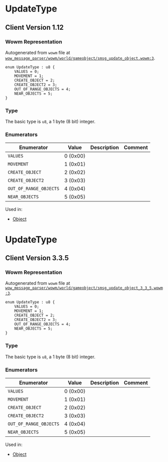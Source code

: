 # UpdateType

## Client Version 1.12

### Wowm Representation

Autogenerated from `wowm` file at [`wow_message_parser/wowm/world/gameobject/smsg_update_object.wowm:3`](https://github.com/gtker/wow_messages/tree/main/wow_message_parser/wowm/world/gameobject/smsg_update_object.wowm#L3).

```rust,ignore
enum UpdateType : u8 {
    VALUES = 0;
    MOVEMENT = 1;
    CREATE_OBJECT = 2;
    CREATE_OBJECT2 = 3;
    OUT_OF_RANGE_OBJECTS = 4;
    NEAR_OBJECTS = 5;
}
```
### Type
The basic type is `u8`, a 1 byte (8 bit) integer.
### Enumerators
| Enumerator | Value  | Description | Comment |
| --------- | -------- | ----------- | ------- |
| `VALUES` | 0 (0x00) |  |  |
| `MOVEMENT` | 1 (0x01) |  |  |
| `CREATE_OBJECT` | 2 (0x02) |  |  |
| `CREATE_OBJECT2` | 3 (0x03) |  |  |
| `OUT_OF_RANGE_OBJECTS` | 4 (0x04) |  |  |
| `NEAR_OBJECTS` | 5 (0x05) |  |  |

Used in:
* [Object](object.md)

# UpdateType

## Client Version 3.3.5

### Wowm Representation

Autogenerated from `wowm` file at [`wow_message_parser/wowm/world/gameobject/smsg_update_object_3_3_5.wowm:3`](https://github.com/gtker/wow_messages/tree/main/wow_message_parser/wowm/world/gameobject/smsg_update_object_3_3_5.wowm#L3).

```rust,ignore
enum UpdateType : u8 {
    VALUES = 0;
    MOVEMENT = 1;
    CREATE_OBJECT = 2;
    CREATE_OBJECT2 = 3;
    OUT_OF_RANGE_OBJECTS = 4;
    NEAR_OBJECTS = 5;
}
```
### Type
The basic type is `u8`, a 1 byte (8 bit) integer.
### Enumerators
| Enumerator | Value  | Description | Comment |
| --------- | -------- | ----------- | ------- |
| `VALUES` | 0 (0x00) |  |  |
| `MOVEMENT` | 1 (0x01) |  |  |
| `CREATE_OBJECT` | 2 (0x02) |  |  |
| `CREATE_OBJECT2` | 3 (0x03) |  |  |
| `OUT_OF_RANGE_OBJECTS` | 4 (0x04) |  |  |
| `NEAR_OBJECTS` | 5 (0x05) |  |  |

Used in:
* [Object](object.md)

